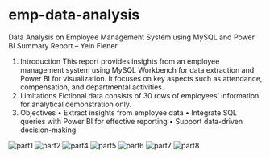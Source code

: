 # emp-data-analysis
Data Analysis on Employee Management System using MySQL and Power BI
Summary Report – Yein Flener
1. Introduction
This report provides insights from an employee management system using MySQL Workbench for
data extraction and Power BI for visualization. It focuses on key aspects such as
attendance, compensation, and departmental activities.
2. Limitations
Fictional data consists of 30 rows of employees’ information for analytical demonstration only.
3. Objectives
•	Extract insights from employee data
•	Integrate SQL queries with Power BI for effective reporting
•	Support data-driven decision-making

![part1](https://github.com/user-attachments/assets/6aa9cb35-8946-413d-ae7a-1364f1dadb09)
![part2](https://github.com/user-attachments/assets/5177c8b7-c484-447e-81bb-3345b9f3c328)
![part4](https://github.com/user-attachments/assets/53fbee48-c84d-4dc4-a458-0059e4f4f71e)
![part5](https://github.com/user-attachments/assets/91b8acfe-2ba2-46a5-a285-450bedf1667a)
![part6](https://github.com/user-attachments/assets/df9e97bb-d445-4953-83d6-7b79ff24e297)
![part7](https://github.com/user-attachments/assets/7821616a-13c4-4a7b-9c06-b96e34bccc12)
![part8](https://github.com/user-attachments/assets/aaa5892a-7e5b-46bd-bb9e-901479d347ab)

